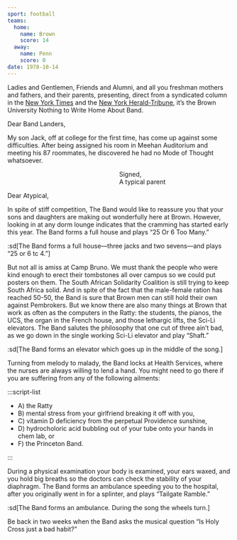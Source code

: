 ```yaml
---
sport: football
teams:
  home:
    name: Brown
    score: 14
  away:
    name: Penn
    score: 0
date: 1978-10-14
---
```


Ladies and Gentlemen, Friends and Alumni, and all you freshman mothers and fathers, and their parents, presenting, direct from a syndicated column in the <u>New York Times</u> and the <u>New York Herald-Tribune</u>, it’s the Brown University Nothing to Write Home About Band.

Dear Band Landers,

My son Jack, off at college for the first time, has come up against some difficulties. After being assigned his room in Meehan Auditorium and meeting his 87 roommates, he discovered he had no Mode of Thought whatsoever.

<div style="margin-left: 50%">Signed,<br>A typical parent</div>

Dear Atypical,

In spite of stiff competition, The Band would like to reassure you that your sons and daughters are making out wonderfully here at Brown. However, looking in at any dorm lounge indicates that the cramming has started early this year. The Band forms a full house and plays “25 Or 6 Too Many.”

:sd[The Band forms a full house—three jacks and two sevens—and plays “25 or 6 tc 4.”]

But not all is amiss at Camp Bruno. We must thank the people who were kind enough to erect their tombstones all over campus so we could put posters on them. The South African Solidarity Coalition is still trying to keep South Africa solid. And in spite of the fact that the male-female ration has reached 50-50, the Band is sure that Brown men can still hold their own against Pembrokers. But we know there are also many things at Brown that work as often as the computers in the Ratty: the students, the pianos, the UCS, the organ in the French house, and those lethargic lifts, the Sci-Li elevators. The Band salutes the philosophy that one cut of three ain’t bad, as we go down in the single working Sci-Li elevator and play “Shaft.”

:sd[The Band forms an elevator which goes up in the middle of the song.]

Turning from melody to malady, the Band locks at Health Services, where the nurses are always willing to lend a hand. You might need to go there if you are suffering from any of the following ailments:

:::script-list

- A) the Ratty
- B) mental stress from your girlfriend breaking it off with you,
- C) vitamin D deficiency from the perpetual Providence sunshine,
- D) hydrocholoric acid bubbling out of your tube onto your hands in chem lab, or
- F) the Princeton Band.

:::

During a physical examination your body is examined, your ears waxed, and you hold big breaths so the doctors can check the stability of your diaphragm. The Band forms an ambulance speeding you to the hospital, after you originally went in for a splinter, and plays “Tailgate Ramble.”

:sd[The Band forms an ambulance. During the song the wheels turn.]

Be back in two weeks when the Band asks the musical question “Is Holy Cross just a bad habit?”
